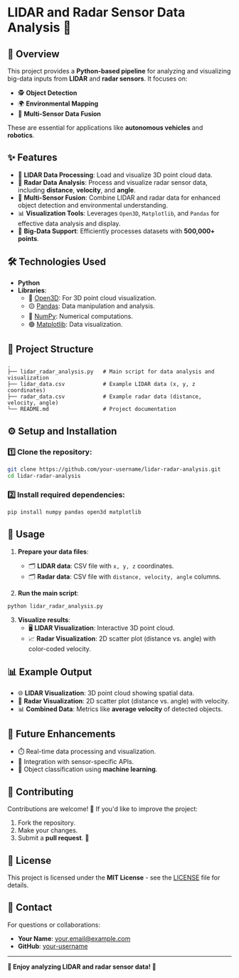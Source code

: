 # LIDAR and Radar Sensor Data Analysis 🚀

## 📝 Overview
This project provides a **Python-based pipeline** for analyzing and visualizing big-data inputs from **LIDAR** and **radar sensors**. It focuses on:
- 🕵️ **Object Detection**
- 🌍 **Environmental Mapping**
- 🔄 **Multi-Sensor Data Fusion**

These are essential for applications like **autonomous vehicles** and **robotics**.

## ✨ Features
- 🔹 **LIDAR Data Processing**: Load and visualize 3D point cloud data.
- 🔹 **Radar Data Analysis**: Process and visualize radar sensor data, including **distance**, **velocity**, and **angle**.
- 🔹 **Multi-Sensor Fusion**: Combine LIDAR and radar data for enhanced object detection and environmental understanding.
- 📊 **Visualization Tools**: Leverages `Open3D`, `Matplotlib`, and `Pandas` for effective data analysis and display.
- 🚀 **Big-Data Support**: Efficiently processes datasets with **500,000+ points**.

## 🛠️ Technologies Used
- **Python**
- **Libraries**:
  - 🔷 [Open3D](http://www.open3d.org/): For 3D point cloud visualization.
  - 🟡 [Pandas](https://pandas.pydata.org/): Data manipulation and analysis.
  - 🔵 [NumPy](https://numpy.org/): Numerical computations.
  - 🟢 [Matplotlib](https://matplotlib.org/): Data visualization.

## 📂 Project Structure
```
.
├── lidar_radar_analysis.py   # Main script for data analysis and visualization
├── lidar_data.csv            # Example LIDAR data (x, y, z coordinates)
├── radar_data.csv            # Example radar data (distance, velocity, angle)
└── README.md                 # Project documentation
```

## ⚙️ Setup and Installation
### 1️⃣ Clone the repository:
```bash
git clone https://github.com/your-username/lidar-radar-analysis.git
cd lidar-radar-analysis
```

### 2️⃣ Install required dependencies:
```bash
pip install numpy pandas open3d matplotlib
```

## 🚀 Usage
1. **Prepare your data files**:
   - 🗂️ **LIDAR data**: CSV file with `x, y, z` coordinates.
   - 🗂️ **Radar data**: CSV file with `distance, velocity, angle` columns.

2. **Run the main script**:
```bash
python lidar_radar_analysis.py
```

3. **Visualize results**:
   - 🖥️ **LIDAR Visualization**: Interactive 3D point cloud.
   - 📈 **Radar Visualization**: 2D scatter plot (distance vs. angle) with color-coded velocity.

## 📊 Example Output
- 🌐 **LIDAR Visualization**: 3D point cloud showing spatial data.
- 🎯 **Radar Visualization**: 2D scatter plot (distance vs. angle) with velocity.
- 📊 **Combined Data**: Metrics like **average velocity** of detected objects.

## 🔮 Future Enhancements
- ⏱️ Real-time data processing and visualization.
- 🔗 Integration with sensor-specific APIs.
- 🤖 Object classification using **machine learning**.

## 🤝 Contributing
Contributions are welcome! 🎉 If you'd like to improve the project:
1. Fork the repository.
2. Make your changes.
3. Submit a **pull request**. 🙌

## 📜 License
This project is licensed under the **MIT License** - see the [LICENSE](LICENSE) file for details.

## 📧 Contact
For questions or collaborations:
- **Your Name**: your.email@example.com
- **GitHub**: [your-username](https://github.com/your-username)

---
**🚀 Enjoy analyzing LIDAR and radar sensor data! 🌟**
